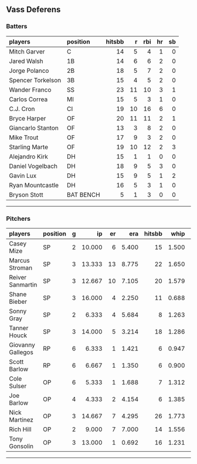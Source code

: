 ## Vass Deferens

### Batters

 
|players           |position  | hitsbb|  r| rbi| hr| sb| 
|:-----------------|:---------|------:|--:|---:|--:|--:| 
|Mitch Garver      |C         |     14|  5|   4|  1|  0| 
|Jared Walsh       |1B        |     14|  6|   6|  2|  0| 
|Jorge Polanco     |2B        |     18|  5|   7|  2|  0| 
|Spencer Torkelson |3B        |     15|  4|   5|  2|  0| 
|Wander Franco     |SS        |     23| 11|  10|  3|  1| 
|Carlos Correa     |MI        |     15|  5|   3|  1|  0| 
|C.J. Cron         |CI        |     19| 10|  16|  6|  0| 
|Bryce Harper      |OF        |     20| 11|  11|  2|  1| 
|Giancarlo Stanton |OF        |     13|  3|   8|  2|  0| 
|Mike Trout        |OF        |     17|  9|   3|  2|  0| 
|Starling Marte    |OF        |     19| 10|  12|  2|  3| 
|Alejandro Kirk    |DH        |     15|  1|   1|  0|  0| 
|Daniel Vogelbach  |DH        |     18|  9|   5|  3|  0| 
|Gavin Lux         |DH        |     15|  9|   5|  1|  2| 
|Ryan Mountcastle  |DH        |     16|  5|   3|  1|  0| 
|Bryson Stott      |BAT BENCH |      5|  1|   3|  0|  0| 


* * *

### Pitchers

 
|players           |position |  g|     ip| er|   era| hitsbb|  whip| so|  w| sv| 
|:-----------------|:--------|--:|------:|--:|-----:|------:|-----:|--:|--:|--:| 
|Casey Mize        |SP       |  2| 10.000|  6| 5.400|     15| 1.500|  4|  0|  0| 
|Marcus Stroman    |SP       |  3| 13.333| 13| 8.775|     22| 1.650| 14|  0|  0| 
|Reiver Sanmartin  |SP       |  3| 12.667| 10| 7.105|     20| 1.579|  8|  0|  0| 
|Shane Bieber      |SP       |  3| 16.000|  4| 2.250|     11| 0.688| 16|  1|  0| 
|Sonny Gray        |SP       |  2|  6.333|  4| 5.684|      8| 1.263|  5|  0|  0| 
|Tanner Houck      |SP       |  3| 14.000|  5| 3.214|     18| 1.286| 11|  1|  0| 
|Giovanny Gallegos |RP       |  6|  6.333|  1| 1.421|      6| 0.947|  5|  0|  4| 
|Scott Barlow      |RP       |  6|  6.667|  1| 1.350|      6| 0.900|  7|  1|  1| 
|Cole Sulser       |OP       |  6|  5.333|  1| 1.688|      7| 1.312|  4|  0|  0| 
|Joe Barlow        |OP       |  4|  4.333|  2| 4.154|      6| 1.385|  7|  1|  0| 
|Nick Martinez     |OP       |  3| 14.667|  7| 4.295|     26| 1.773| 13|  0|  0| 
|Rich Hill         |OP       |  2|  9.000|  7| 7.000|     14| 1.556|  6|  0|  0| 
|Tony Gonsolin     |OP       |  3| 13.000|  1| 0.692|     16| 1.231|  8|  1|  0| 


* * *


